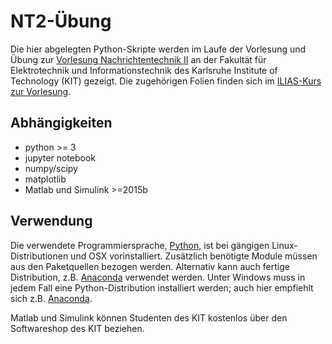 NT2-Übung
========

Die hier abgelegten Python-Skripte werden im Laufe der Vorlesung und Übung zur [Vorlesung Nachrichtentechnik II](http://www.cel.kit.edu/lehre_1505.php) an der Fakultät für Elektrotechnik und Informationstechnik des Karlsruhe Institute of Technology (KIT) gezeigt. Die zugehörigen Folien finden sich im [ILIAS-Kurs zur Vorlesung](https://ilias.studium.kit.edu/goto_produktiv_crs_456654.html).

Abhängigkeiten
--------------
- python >= 3
- jupyter notebook
- numpy/scipy
- matplotlib
- Matlab und Simulink >=2015b

Verwendung
----------
Die verwendete Programmiersprache, [Python](http://www.python.org), ist bei gängigen Linux-Distributionen und OSX vorinstalliert. Zusätzlich benötigte Module müssen aus den Paketquellen bezogen werden. Alternativ kann auch fertige Distribution, z.B. [Anaconda](https://www.continuum.io/why-anaconda) verwendet werden. Unter Windows muss in jedem Fall eine Python-Distribution installiert werden; auch hier empfiehlt sich z.B. [Anaconda](https://www.continuum.io/why-anaconda).

Matlab und Simulink können Studenten des KIT kostenlos über den Softwareshop des KIT beziehen.

